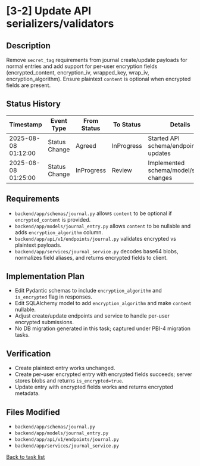 # [3-2] Update API serializers/validators

## Description
Remove `secret_tag` requirements from journal create/update payloads for normal entries and add support for per-user encryption fields (encrypted_content, encryption_iv, wrapped_key, wrap_iv, encryption_algorithm). Ensure plaintext `content` is optional when encrypted fields are present.

## Status History
| Timestamp | Event Type | From Status | To Status | Details | User |
|-----------|------------|-------------|-----------|---------|------|
| 2025-08-08 01:12:00 | Status Change | Agreed | InProgress | Started API schema/endpoint updates | ai-agent |
| 2025-08-08 01:25:00 | Status Change | InProgress | Review | Implemented schema/model/service changes | ai-agent |

## Requirements
- `backend/app/schemas/journal.py` allows `content` to be optional if `encrypted_content` is provided.
- `backend/app/models/journal_entry.py` allows `content` to be nullable and adds `encryption_algorithm` column.
- `backend/app/api/v1/endpoints/journal.py` validates encrypted vs plaintext payloads.
- `backend/app/services/journal_service.py` decodes base64 blobs, normalizes field aliases, and returns encrypted fields to client.

## Implementation Plan
- Edit Pydantic schemas to include `encryption_algorithm` and `is_encrypted` flag in responses.
- Edit SQLAlchemy model to add `encryption_algorithm` and make `content` nullable.
- Adjust create/update endpoints and service to handle per-user encrypted submissions.
- No DB migration generated in this task; captured under PBI-4 migration tasks.

## Verification
- Create plaintext entry works unchanged.
- Create per-user encrypted entry with encrypted fields succeeds; server stores blobs and returns `is_encrypted=true`.
- Update entry with encrypted fields works and returns encrypted metadata.

## Files Modified
- `backend/app/schemas/journal.py`
- `backend/app/models/journal_entry.py`
- `backend/app/api/v1/endpoints/journal.py`
- `backend/app/services/journal_service.py`

[Back to task list](../tasks.md)
